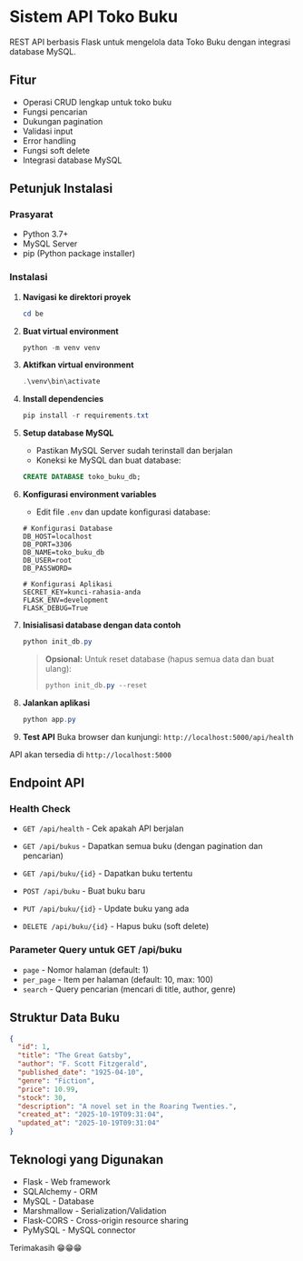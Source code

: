 # Sistem API Toko Buku

REST API berbasis Flask untuk mengelola data Toko Buku dengan integrasi database MySQL.

## Fitur

- Operasi CRUD lengkap untuk toko buku
- Fungsi pencarian
- Dukungan pagination
- Validasi input
- Error handling
- Fungsi soft delete
- Integrasi database MySQL

## Petunjuk Instalasi

### Prasyarat

- Python 3.7+
- MySQL Server
- pip (Python package installer)

### Instalasi

1. **Navigasi ke direktori proyek**

   ```powershell
   cd be
   ```

2. **Buat virtual environment**

   ```powershell
   python -m venv venv
   ```

3. **Aktifkan virtual environment**

   ```powershell
   .\venv\bin\activate
   ```

4. **Install dependencies**

   ```powershell
   pip install -r requirements.txt
   ```

5. **Setup database MySQL**

   - Pastikan MySQL Server sudah terinstall dan berjalan
   - Koneksi ke MySQL dan buat database:

   ```sql
   CREATE DATABASE toko_buku_db;
   ```

6. **Konfigurasi environment variables**

   - Edit file `.env` dan update konfigurasi database:

   ```env
   # Konfigurasi Database
   DB_HOST=localhost
   DB_PORT=3306
   DB_NAME=toko_buku_db
   DB_USER=root
   DB_PASSWORD=

   # Konfigurasi Aplikasi
   SECRET_KEY=kunci-rahasia-anda
   FLASK_ENV=development
   FLASK_DEBUG=True
   ```

7. **Inisialisasi database dengan data contoh**

   ```powershell
   python init_db.py
   ```

   > **Opsional:** Untuk reset database (hapus semua data dan buat ulang):
   >
   > ```powershell
   > python init_db.py --reset
   > ```

8. **Jalankan aplikasi**

   ```powershell
   python app.py
   ```

9. **Test API**
   Buka browser dan kunjungi: `http://localhost:5000/api/health`

API akan tersedia di `http://localhost:5000`

## Endpoint API

### Health Check

- `GET /api/health` - Cek apakah API berjalan

- `GET /api/bukus` - Dapatkan semua buku (dengan pagination dan pencarian)
- `GET /api/buku/{id}` - Dapatkan buku tertentu
- `POST /api/buku` - Buat buku baru
- `PUT /api/buku/{id}` - Update buku yang ada
- `DELETE /api/buku/{id}` - Hapus buku (soft delete)

### Parameter Query untuk GET /api/buku

- `page` - Nomor halaman (default: 1)
- `per_page` - Item per halaman (default: 10, max: 100)
- `search` - Query pencarian (mencari di title, author, genre)

## Struktur Data Buku

```json
{
  "id": 1,
  "title": "The Great Gatsby",
  "author": "F. Scott Fitzgerald",
  "published_date": "1925-04-10",
  "genre": "Fiction",
  "price": 10.99,
  "stock": 30,
  "description": "A novel set in the Roaring Twenties.",
  "created_at": "2025-10-19T09:31:04",
  "updated_at": "2025-10-19T09:31:04"
}
```

## Teknologi yang Digunakan

- Flask - Web framework
- SQLAlchemy - ORM
- MySQL - Database
- Marshmallow - Serialization/Validation
- Flask-CORS - Cross-origin resource sharing
- PyMySQL - MySQL connector

Terimakasih 😁😁😁
